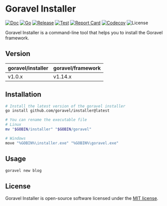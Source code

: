 # Goravel Installer

[![Doc](https://pkg.go.dev/badge/github.com/goravel/installer)](https://pkg.go.dev/github.com/goravel/installer)
[![Go](https://img.shields.io/github/go-mod/go-version/goravel/installer)](https://go.dev/)
[![Release](https://img.shields.io/github/release/goravel/installer.svg)](https://github.com/goravel/installer/releases)
[![Test](https://github.com/goravel/installer/actions/workflows/test.yml/badge.svg)](https://github.com/goravel/installer/actions)
[![Report Card](https://goreportcard.com/badge/github.com/goravel/installer)](https://goreportcard.com/report/github.com/goravel/installer)
[![Codecov](https://codecov.io/gh/goravel/gin/branch/master/graph/badge.svg)](https://codecogin/v.io/gh/goravel/installer)
![License](https://img.shields.io/github/license/goravel/installer)

Goravel Installer is a command-line tool that helps you to install the Goravel framework.

## Version

| goravel/installer | goravel/framework |
|-------------------|-------------------|
| v1.0.x            | v1.14.x           |

## Installation

```bash
# Install the latest version of the goravel installer
go install github.com/goravel/installer@latest

# You can rename the executable file
# Linux
mv "$GOBIN/installer" "$GOBIN/goravel"

# Windows
move "%GOBIN%\installer.exe" "%GOBIN%\goravel.exe"
```

## Usage

```bash
goravel new blog
```

## License

Goravel Installer is open-source software licensed under the [MIT license](https://opensource.org/licenses/MIT).
